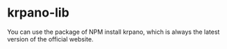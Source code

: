 # krpano-lib
You can use the package of NPM install krpano, which is always the latest version of the official website.
